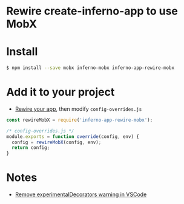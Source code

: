 # Rewire create-inferno-app to use MobX

# Install

```bash
$ npm install --save mobx inferno-mobx inferno-app-rewire-mobx
```

# Add it to your project

* [Rewire your app](https://github.com/steveesamson/inferno-app-rewired#how-to-rewire-your-create-inferno-app-project), then modify `config-overrides.js`

```javascript
const rewireMobX = require('inferno-app-rewire-mobx');

/* config-overrides.js */
module.exports = function override(config, env) {
  config = rewireMobX(config, env);
  return config;
}
```

# Notes

* [Remove experimentalDecorators warning in VSCode](https://ihatetomatoes.net/how-to-remove-experimentaldecorators-warning-in-vscode)

